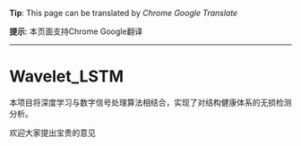 **Tip**:  This page can be translated by *Chrome Google Translate*

**提示**: 本页面支持Chrome Google翻译

***
# Wavelet_LSTM
本项目将深度学习与数字信号处理算法相结合，实现了对结构健康体系的无损检测分析。

欢迎大家提出宝贵的意见
